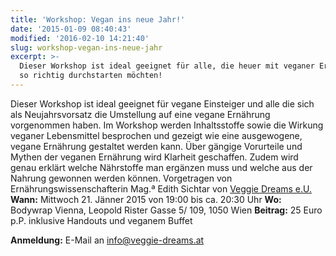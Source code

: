 ```yaml
---
title: 'Workshop: Vegan ins neue Jahr!'
date: '2015-01-09 08:40:43'
modified: '2016-02-10 14:21:40'
slug: workshop-vegan-ins-neue-jahr
excerpt: >-
  Dieser Workshop ist ideal geeignet für alle, die heuer mit veganer Ernährung
  so richtig durchstarten möchten!
---
```


Dieser Workshop ist ideal geeignet für vegane Einsteiger und alle die sich als Neujahrsvorsatz die Umstellung auf eine vegane Ernährung vorgenommen haben. Im Workshop werden Inhaltsstoffe sowie die Wirkung veganer Lebensmittel besprochen und gezeigt wie eine ausgewogene, vegane Ernährung gestaltet werden kann. Über gängige Vorurteile und Mythen der veganen Ernährung wird Klarheit geschaffen. Zudem wird genau erklärt welche Nährstoffe man ergänzen muss und welche aus der Nahrung gewonnen werden können. Vorgetragen von Ernährungswissenschafterin Mag.ª Edith Sichtar von [Veggie Dreams e.U.](http://www.veggie-dreams.at) **Wann:** Mittwoch 21. Jänner 2015 von 19:00 bis ca. 20:30 Uhr **Wo:** Bodywrap Vienna, Leopold Rister Gasse 5/ 109, 1050 Wien **Beitrag:** 25 Euro p.P. inklusive Handouts und veganem Buffet

**Anmeldung:** E-Mail an info@veggie-dreams.at
